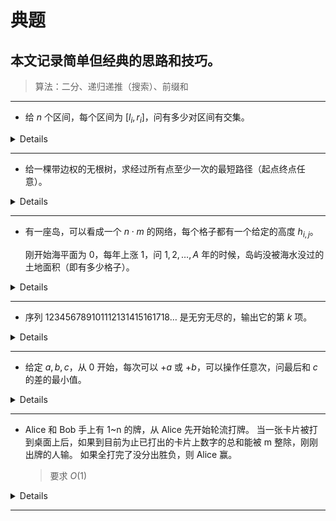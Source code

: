 典题
===

本文记录简单但经典的思路和技巧。
---

> 算法：二分、递归递推（搜索）、前缀和

---

- 给 $n$ 个区间，每个区间为 $[l_i, r_i]$，问有多少对区间有交集。

<details>

> abc355_d

两个区间 $i, j$ 没有交集，当且仅当 $l_j > r_i$ 或 $l_i > r_j$，即一个区间的左端点大于另一个区间的右端点。

因此对右端点排序。对于每个左端点 $l_i$，二分寻找比它小的右端点的数量，加起来即为没有交集的区间对数量。

或者不分离左右端点，以左端点为关键字排序后，用扫描线扫过去统计。

</details>


---
- 给一棵带边权的无根树，求经过所有点至少一次的最短路径（起点终点任意）。

<details>

>abc361_e

如果起点和终点一样，容易想到过程为“出去，再回来”，路径长度为边长和的两倍。

起点终点任意，最优的过程为“出去，到最后一个点停止”，比上述情况少了“从最后一个点回来”的步骤，也就是说，结果为边长和的两倍减去某一条路径的长度。

要使结果最优，减去的路径长度就要最长，显然就是树的直径。

因此两次 dfs 求出直径即可。

</details>


---
- 有一座岛，可以看成一个 $n\cdot m$ 的网络，每个格子都有一个给定的高度 $h_{i, j}$。

    刚开始海平面为 $0$，每年上涨 $1$，问 $1, 2, \dots ,A$ 年的时候，岛屿没被海水没过的土地面积（即有多少格子）。

<details>

>abc363_e

每年都搜索一次的复杂度无法接受。

考虑用堆优化。预先将边缘存入一个小根堆中进行 bfs，一年一年看，对于某年海水淹没的所有边缘格子，将他们周围的格子放进堆中。复杂度 $O(n^2 \log (n^2))$ 级别。

详见 [submission](https://atcoder.jp/contests/abc363/submissions/57625023)

</details>


---

- 序列 $123456789101112131415161718\dots$ 是无穷无尽的，输出它的第 $k$ 项。

<details>

> $\rm cf1177b$

先定位整的（位数），再找零的。

这种思路在计数题目中的应用很广泛，比如找第 $k$ 个回文数（或者符合某些性质的数或串）。

</details>


---

- 给定 $a, b, c$，从 $0$ 开始，每次可以 $+a$ 或 $+b$，可以操作任意次，问最后和 $c$ 的差的最小值。

<details>

[$\rm{Bezouts}$ 定理](https://oiwiki.com/math/number-theory/bezouts)

题目中的操作等价于 $+\gcd(a, b)$。令 $g = \gcd(a, b)$，结果为 $c \bmod g$。

结论可从 $a, b$ 推广至 $n$ 个数。

</details>


---

- Alice 和 Bob 手上有 1~n 的牌，从 Alice 先开始轮流打牌。
当一张卡片被打到桌面上后，如果到目前为止已打出的卡片上数字的总和能被 m 整除，刚刚出牌的人输。
如果全打完了没分出胜负，则 Alice 赢。
    > 要求 $O\left(1\right)$

<details>

[原题](https://atcoder.jp/contests/arc185/tasks/arc185_a)

注意到：对于任一方，手牌数大于 1 时，均不会立刻输掉比赛。（因为 n < m，如果打出一张牌不行，那么打另外一张肯定行）

所以判断 Alice 最后一张牌出完之后的形势就行。
如果 1~n 的和能被 m 整除，则 bob 出完最后一张牌就输了；
如果 1~n 的和大于 m，则全打完了也不分胜负，仍然 alice 赢。

</details>


---

